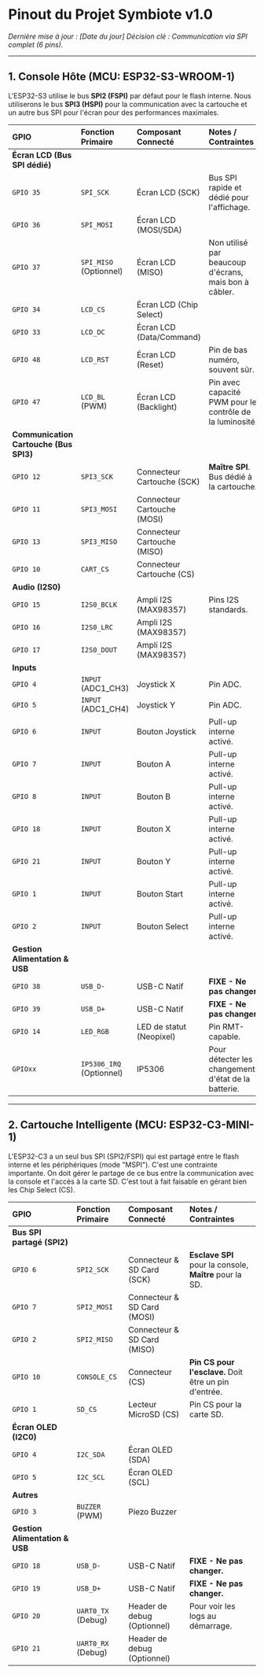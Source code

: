 # Pinout du Projet Symbiote v1.0

*Dernière mise à jour : [Date du jour]*
*Décision clé : Communication via SPI complet (6 pins).*

---

## 1. Console Hôte (MCU: ESP32-S3-WROOM-1)

L'ESP32-S3 utilise le bus **SPI2 (FSPI)** par défaut pour le flash interne. Nous utiliserons le bus **SPI3 (HSPI)** pour la communication avec la cartouche et un autre bus SPI pour l'écran pour des performances maximales.

| GPIO     | Fonction Primaire        | Composant Connecté         | Notes / Contraintes                                     |
| :------- | :----------------------- | :------------------------- | :------------------------------------------------------ |
| **Écran LCD (Bus SPI dédié)** |
| `GPIO 35`| `SPI_SCK`                | Écran LCD (SCK)            | Bus SPI rapide et dédié pour l'affichage.               |
| `GPIO 36`| `SPI_MOSI`               | Écran LCD (MOSI/SDA)       |                                                         |
| `GPIO 37`| `SPI_MISO` (Optionnel)   | Écran LCD (MISO)           | Non utilisé par beaucoup d'écrans, mais bon à câbler. |
| `GPIO 34`| `LCD_CS`                 | Écran LCD (Chip Select)    |                                                         |
| `GPIO 33`| `LCD_DC`                 | Écran LCD (Data/Command)   |                                                         |
| `GPIO 48`| `LCD_RST`                | Écran LCD (Reset)          | Pin de bas numéro, souvent sûr.                         |
| `GPIO 47`| `LCD_BL` (PWM)           | Écran LCD (Backlight)      | Pin avec capacité PWM pour le contrôle de la luminosité.|
| **Communication Cartouche (Bus SPI3)** |
| `GPIO 12`| `SPI3_SCK`               | Connecteur Cartouche (SCK) | **Maître SPI**. Bus dédié à la cartouche.              |
| `GPIO 11`| `SPI3_MOSI`              | Connecteur Cartouche (MOSI)|                                                         |
| `GPIO 13`| `SPI3_MISO`              | Connecteur Cartouche (MISO)|                                                         |
| `GPIO 10`| `CART_CS`                | Connecteur Cartouche (CS)  |                                                         |
| **Audio (I2S0)** |
| `GPIO 15`| `I2S0_BCLK`              | Ampli I2S (MAX98357)       | Pins I2S standards.                                     |
| `GPIO 16`| `I2S0_LRC`               | Ampli I2S (MAX98357)       |                                                         |
| `GPIO 17`| `I2S0_DOUT`              | Ampli I2S (MAX98357)       |                                                         |
| **Inputs** |
| `GPIO 4` | `INPUT` (ADC1_CH3)       | Joystick X                 | Pin ADC.                                                |
| `GPIO 5` | `INPUT` (ADC1_CH4)       | Joystick Y                 | Pin ADC.                                                |
| `GPIO 6` | `INPUT`                  | Bouton Joystick            | Pull-up interne activé.                                 |
| `GPIO 7` | `INPUT`                  | Bouton A                   | Pull-up interne activé.                                 |
| `GPIO 8` | `INPUT`                  | Bouton B                   | Pull-up interne activé.                                 |
| `GPIO 18`| `INPUT`                  | Bouton X                   | Pull-up interne activé.                                 |
| `GPIO 21`| `INPUT`                  | Bouton Y                   | Pull-up interne activé.                                 |
| `GPIO 1` | `INPUT`                  | Bouton Start               | Pull-up interne activé.                                 |
| `GPIO 2` | `INPUT`                  | Bouton Select              | Pull-up interne activé.                                 |
| **Gestion Alimentation & USB** |
| `GPIO 38`| `USB_D-`                 | USB-C Natif                | **FIXE - Ne pas changer.**                              |
| `GPIO 39`| `USB_D+`                 | USB-C Natif                | **FIXE - Ne pas changer.**                              |
| `GPIO 14`| `LED_RGB`                | LED de statut (Neopixel)   | Pin RMT-capable.                                        |
| `GPIOxx` | `IP5306_IRQ` (Optionnel) | IP5306                     | Pour détecter les changements d'état de la batterie.    |

---

## 2. Cartouche Intelligente (MCU: ESP32-C3-MINI-1)

L'ESP32-C3 a un seul bus SPI (SPI2/FSPI) qui est partagé entre le flash interne et les périphériques (mode "MSPI"). C'est une contrainte importante. On doit gérer le partage de ce bus entre la communication avec la console et l'accès à la carte SD. C'est tout à fait faisable en gérant bien les Chip Select (CS).

| GPIO     | Fonction Primaire        | Composant Connecté         | Notes / Contraintes                                     |
| :------- | :----------------------- | :------------------------- | :------------------------------------------------------ |
| **Bus SPI partagé (SPI2)** |
| `GPIO 6` | `SPI2_SCK`               | Connecteur & SD Card (SCK) | **Esclave SPI** pour la console, **Maître** pour la SD.  |
| `GPIO 7` | `SPI2_MOSI`              | Connecteur & SD Card (MOSI)|                                                         |
| `GPIO 2` | `SPI2_MISO`              | Connecteur & SD Card (MISO)|                                                         |
| `GPIO 10`| `CONSOLE_CS`             | Connecteur (CS)            | **Pin CS pour l'esclave.** Doit être un pin d'entrée.   |
| `GPIO 1` | `SD_CS`                  | Lecteur MicroSD (CS)       | Pin CS pour la carte SD.                                |
| **Écran OLED (I2C0)** |
| `GPIO 4` | `I2C_SDA`                | Écran OLED (SDA)           |                                                         |
| `GPIO 5` | `I2C_SCL`                | Écran OLED (SCL)           |                                                         |
| **Autres** |
| `GPIO 3` | `BUZZER` (PWM)           | Piezo Buzzer               |                                                         |
| **Gestion Alimentation & USB** |
| `GPIO 18`| `USB_D-`                 | USB-C Natif                | **FIXE - Ne pas changer.**                              |
| `GPIO 19`| `USB_D+`                 | USB-C Natif                | **FIXE - Ne pas changer.**                              |
| `GPIO 20`| `UART0_TX` (Debug)       | Header de debug (Optionnel)| Pour voir les logs au démarrage.                        |
| `GPIO 21`| `UART0_RX` (Debug)       | Header de debug (Optionnel)|                                                         |
